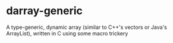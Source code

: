 # darray-generic
A type-generic, dynamic array (similar to C++'s vectors or Java's ArrayList), written in C using some macro trickery
